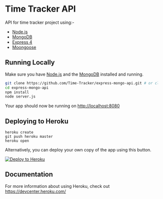 # Time Tracker API

API for time tracker project using:-
* [Node.js](http://nodejs.org/)
* [MongoDB](https://www.mongodb.com/)
* [Express 4](http://expressjs.com/)
* [Moongoose](http://mongoosejs.com/index.html)


## Running Locally

Make sure you have [Node.js](http://nodejs.org/) and the [MongoDB](https://www.mongodb.com/) installed and running.

```sh
git clone https://github.com/Time-Tracker/express-mongo-api.git # or clone your own fork
cd express-mongo-api
npm install
node server.js
```

Your app should now be running on [http://localhost:8080](http://localhost:8080/)

## Deploying to Heroku

```
heroku create
git push heroku master
heroku open
```

Alternatively, you can deploy your own copy of the app using this button.

[![Deploy to Heroku](https://www.herokucdn.com/deploy/button.png)](https://heroku.com/deploy)

## Documentation

For more information about using Heroku, check out https://devcenter.heroku.com/
